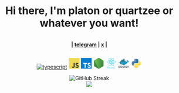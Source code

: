 <div align="center" style="display:grid;place-items:center;">
    <h1>Hi there, I'm platon or quartzee or whatever you want!</h1>
    <p>
        <b>
             | <a href="https://t.me/quartzee">telegram</a> |
             <a href="https://twitter.com/ggg_payton">x</a> |
        </b>
    </p>
    <p>
          <a href="https://github.com/qpwedev" rel="noreferrer"><img
                src="https://gist.githubusercontent.com/qpwedev/eed15619e982c480ea9b0f14d3e564ad/raw/74042062aa0f7047696b8a2b54538d772d922beb/ton.svg"
                alt="typescript" width="30" height="30" /></a>
        <a href="https://github.com/qpwedev" rel="noreferrer"><img
                src="https://raw.githubusercontent.com/devicons/devicon/master/icons/javascript/javascript-original.svg"
                alt="python" width="30" height="30" /></a>
        <a href="https://github.com/qpwedev" rel="noreferrer"><img
                src="https://raw.githubusercontent.com/devicons/devicon/master/icons/typescript/typescript-original.svg"
                alt="typescript" width="30" height="30" /></a>
        <a href="https://github.com/qpwedev" rel="noreferrer"><img
                src="https://raw.githubusercontent.com/devicons/devicon/master/icons/nodejs/nodejs-original.svg"
                alt="python" width="30" height="30" /></a>
        <a href="https://github.com/qpwedev" rel="noreferrer"><img
                src="https://raw.githubusercontent.com/devicons/devicon/master/icons/react/react-original-wordmark.svg"
                alt="react" width="30" height="30" /></a>
        <a href="https://github.com/qpwedev" rel="noreferrer"><img
                src="https://raw.githubusercontent.com/devicons/devicon/master/icons/docker/docker-original-wordmark.svg"
                alt="docker" width="30" height="30" /></a>
        <a href="https://github.com/qpwedev" rel="noreferrer"><img
                src="https://raw.githubusercontent.com/devicons/devicon/master/icons/python/python-original.svg"
                alt="python" width="30" height="30" /></a>
    </p>
</div>

<div align="center">
    <img src="https://streak-stats.demolab.com/?user=payton-ggg" alt="GitHub Streak" />
</div>

<div align="center">
    <img src="https://github-readme-stats.vercel.app/api?username=payton-ggg&show_icons=true&theme=transparent" />
</div>


